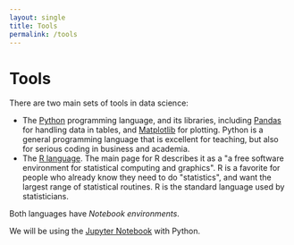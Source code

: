 ```yaml
---
layout: single
title: Tools
permalink: /tools
---
```


# Tools

There are two main sets of tools in data science:

* The [Python](https://python.org) programming language, and its libraries,
  including [Pandas](https://pandas.pydata.org) for handling data in tables,
  and [Matplotlib](https://matplotlib.org) for plotting.  Python is a general
  programming language that is excellent for teaching, but also for serious
  coding in business and academia.
* The [R language](https://www.r-project.org). The main page for R describes
  it as a "a free software environment for statistical computing and
  graphics".  R is a favorite for people who already know they need to do
  "statistics", and want the largest range of statistical routines.  R is the
  standard language used by statisticians.

Both languages have *Notebook environments*.

We will be using the [Jupyter Notebook](https://jupyter.org) with Python.
